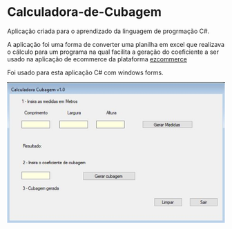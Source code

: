 <h1>Calculadora-de-Cubagem</h1>

Aplicação criada para o aprendizado da linguagem de progrmação C#.

A aplicação foi uma forma de converter uma planilha em excel que realizava o cálculo para um programa na qual facilita a geração do coeficiente a ser usado na aplicação de ecommerce da plataforma [ezcommerce](https://www.agenciaeplus.com.br/ez-commerce-e-adquirida-pela-linx/)

Foi usado para esta aplicação C# com windows forms.

<img alt="Calculadora-de-Cubagem" title="Calculadora-de-Cubagem" src="programa.JPG" />

